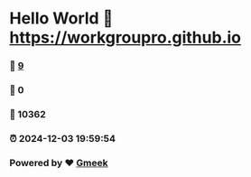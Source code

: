 # Hello World  :link: https://workgroupro.github.io 
### :page_facing_up: [9](https://workgroupro.github.io/tag.html) 
### :speech_balloon: 0 
### :hibiscus: 10362 
### :alarm_clock: 2024-12-03 19:59:54 
### Powered by :heart: [Gmeek](https://github.com/Meekdai/Gmeek)
